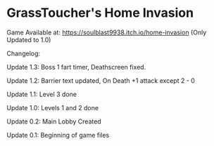 # GrassToucher's Home Invasion

Game Available at:
https://soulblast9938.itch.io/home-invasion (Only Updated to 1.0)


Changelog: 


Update 1.3:
Boss 1 fart timer,
Deathscreen fixed. 

Update 1.2:
Barrier text updated,
On Death +1 attack except 2 - 0

Update 1.1:
Level 3 done

Update 1.0:
Levels 1 and 2 done

Update 0.2:
Main Lobby Created

Update 0.1:
Beginning of game files
